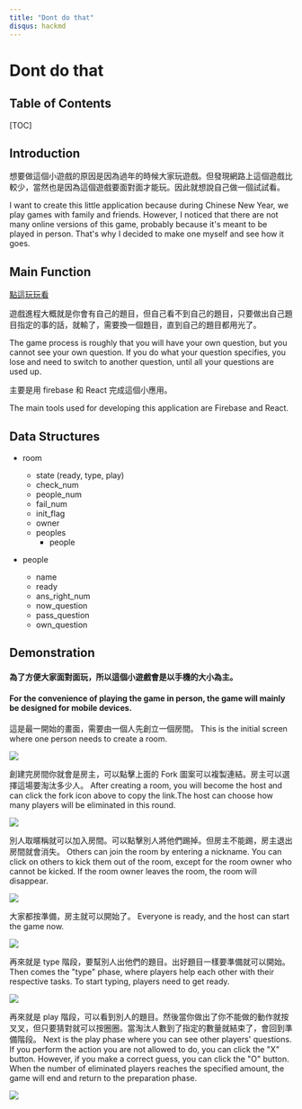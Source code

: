 ```yaml
---
title: "Dont do that"
disqus: hackmd
---
```


# Dont do that

## Table of Contents

[TOC]

## Introduction

想要做這個小遊戲的原因是因為過年的時候大家玩遊戲。但發現網路上這個遊戲比較少，當然也是因為這個遊戲要面對面才能玩。因此就想說自己做一個試試看。

I want to create this little application because during Chinese New Year, we play games with family and friends. However, I noticed that there are not many online versions of this game, probably because it's meant to be played in person. That's why I decided to make one myself and see how it goes.

## Main Function

[點這玩玩看](https://yoga-data-553c9.firebaseapp.com/)

遊戲進程大概就是你會有自己的題目，但自己看不到自己的題目，只要做出自己題目指定的事的話，就輸了，需要換一個題目，直到自己的題目都用光了。

The game process is roughly that you will have your own question, but you cannot see your own question. If you do what your question specifies, you lose and need to switch to another question, until all your questions are used up.

主要是用 firebase 和 React 完成這個小應用。

The main tools used for developing this application are Firebase and React.

## Data Structures

- room

  - state (ready, type, play)
  - check_num
  - people_num
  - fail_num
  - init_flag
  - owner
  - peoples
    - people

- people
  - name
  - ready
  - ans_right_num
  - now_question
  - pass_question
  - own_question

## Demonstration

#### 為了方便大家面對面玩，所以這個小遊戲會是以手機的大小為主。

#### For the convenience of playing the game in person, the game will mainly be designed for mobile devices.

這是最一開始的畫面，需要由一個人先創立一個房間。
This is the initial screen where one person needs to create a room.

![](https://i.imgur.com/qlcl4P9.png)

創建完房間你就會是房主，可以點擊上面的 Fork 圖案可以複製連結。房主可以選擇這場要淘汰多少人。
After creating a room, you will become the host and can click the fork icon above to copy the link.The host can choose how many players will be eliminated in this round.

![](https://i.imgur.com/bF01HdL.png)

別人取暱稱就可以加入房間。可以點擊別人將他們踢掉。但房主不能踢，房主退出房間就會消失。
Others can join the room by entering a nickname. You can click on others to kick them out of the room, except for the room owner who cannot be kicked. If the room owner leaves the room, the room will disappear.

![](https://i.imgur.com/IfBYKPx.png)

大家都按準備，房主就可以開始了。
Everyone is ready, and the host can start the game now.

![](https://i.imgur.com/GdR8Cx5.png)

再來就是 type 階段，要幫別人出他們的題目。出好題目一樣要準備就可以開始。
Then comes the "type" phase, where players help each other with their respective tasks. To start typing, players need to get ready.

![](https://i.imgur.com/4wBpCjz.png)

再來就是 play 階段，可以看到別人的題目。然後當你做出了你不能做的動作就按叉叉，但只要猜對就可以按圈圈。當淘汰人數到了指定的數量就結束了，會回到準備階段。
Next is the play phase where you can see other players' questions. If you perform the action you are not allowed to do, you can click the "X" button. However, if you make a correct guess, you can click the "O" button. When the number of eliminated players reaches the specified amount, the game will end and return to the preparation phase.

![](https://i.imgur.com/T5Bz0nU.png)
